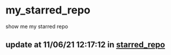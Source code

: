 # my_starred_repo
show me my starred repo

update at 11/06/21 12:17:12 in [starred_repo](./index.html)
---

